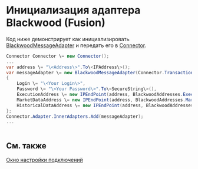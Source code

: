 # Инициализация адаптера Blackwood (Fusion)

Код ниже демонстрирует как инициализировать [BlackwoodMessageAdapter](../api/StockSharp.Blackwood.BlackwoodMessageAdapter.html) и передать его в [Connector](../api/StockSharp.Algo.Connector.html).

```cs
Connector Connector \= new Connector();				
...				
var address \= "\<Address\>".To\<IPAddress\>();
var messageAdapter \= new BlackwoodMessageAdapter(Connector.TransactionIdGenerator)
{
    Login \= "\<Your Login\>",
    Password \= "\<Your Password\>".To\<SecureString\>(),
    ExecutionAddress \= new IPEndPoint(address, BlackwoodAddresses.ExecutionPort),
    MarketDataAddress \= new IPEndPoint(address, BlackwoodAddresses.MarketDataPort),
    HistoricalDataAddress \= new IPEndPoint(address, BlackwoodAddresses.HistoricalDataPort)
};
Connector.Adapter.InnerAdapters.Add(messageAdapter);
...	
							
```

## См. также

[Окно настройки подключений](API_UI_ConnectorWindow.md)
